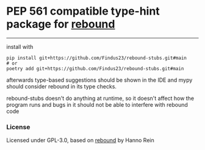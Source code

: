 # PEP 561 compatible type-hint package for [rebound](https://github.com/hannorein/rebound)

----------
install with

```shell
pip install git+https://github.com/Findus23/rebound-stubs.git#main
# or
poetry add git+https://github.com/Findus23/rebound-stubs.git#main
```

afterwards type-based suggestions should be shown in the IDE and mypy should consider rebound in its type checks.

rebound-stubs doesn't do anything at runtime, so it doesn't affect how the program runs and bugs in it should not be able to interfere with rebound code

### License

Licensed under GPL-3.0, based on [rebound](https://github.com/hannorein/rebound) by Hanno Rein
